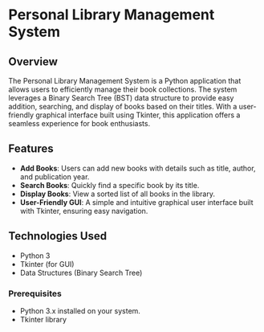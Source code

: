 # Personal Library Management System

## Overview
The Personal Library Management System is a Python application that allows users to efficiently manage their book collections. The system leverages a Binary Search Tree (BST) data structure to provide easy addition, searching, and display of books based on their titles. With a user-friendly graphical interface built using Tkinter, this application offers a seamless experience for book enthusiasts.

## Features
- **Add Books**: Users can add new books with details such as title, author, and publication year.
- **Search Books**: Quickly find a specific book by its title.
- **Display Books**: View a sorted list of all books in the library.
- **User-Friendly GUI**: A simple and intuitive graphical user interface built with Tkinter, ensuring easy navigation.

## Technologies Used
- Python 3
- Tkinter (for GUI)
- Data Structures (Binary Search Tree)

### Prerequisites
- Python 3.x installed on your system.
- Tkinter library

